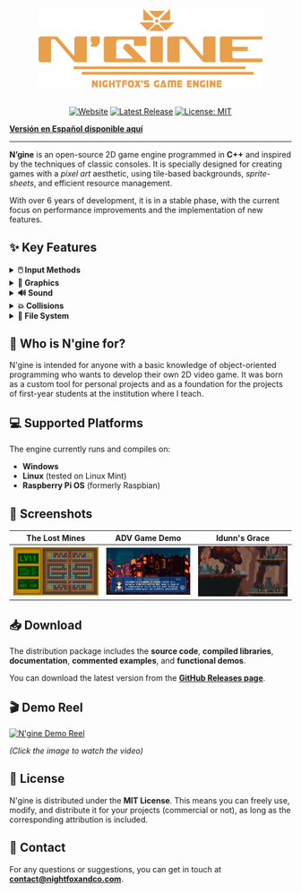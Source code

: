 <div align="center">
    <img src="https://github.com/knightfox75/ngine/blob/master/Media/ngn_logo.png" alt="N'gine Logo" width="400"/>
</div>

</br>

<div align="center">

[![Website](https://img.shields.io/badge/Website-ngine.nightfoxandco.com-9cf?style=for-the-badge&logo=)](https://ngine.nightfoxandco.com/en/ngine_lib_en.html)
[![Latest Release](https://img.shields.io/github/v/release/knightfox_es/ngine?style=for-the-badge&logo=github)](https://github.com/knightfox_es/ngine/releases/latest)
[![License: MIT](https://img.shields.io/badge/License-MIT-yellow.svg?style=for-the-badge)](https://github.com/knightfox75/ngine/blob/main/LICENSE)

</div>

**[Versión en Español disponible aquí](README.md)**

---

**N’gine** is an open-source 2D game engine programmed in **C++** and inspired by the techniques of classic consoles. It is specially designed for creating games with a *pixel art* aesthetic, using tile-based backgrounds, *sprite-sheets*, and efficient resource management.

With over 6 years of development, it is in a stable phase, with the current focus on performance improvements and the implementation of new features.

## ✨ Key Features

<details>
<summary><strong>🖱️ Input Methods</strong></summary>
<ul>
    <li>Keyboard</li>
    <li>Mouse</li>
    <li>Gamepads (X-input standard)</li>
</ul>
</details>

<details>
<summary><strong>🎨 Graphics</strong></summary>
<ul>
    <li>Textures up to 8192×8192 pixels</li>
    <li>Large tile-based backgrounds</li>
    <li>Sprites with and without animation</li>
    <li>2D virtual camera</li>
    <li>Text layers and a canvas for primitives</li>
    <li>Blending modes, masks, and up to 8 simultaneous <i>viewports</i></li>
    <li>Ability to move, rotate, and scale all graphical elements</li>
</ul>
</details>

<details>
<summary><strong>🔊 Sound</strong></summary>
<ul>
    <li>Up to 4 simultaneous music/dialogue streams (OGG format)</li>
    <li>Up to 64 simultaneous sound effects (WAV format recommended)</li>
    <li>5-channel mixer with volume, panning, pitch, and loop control</li>
</ul>
</details>

<details>
<summary><strong>💥 Collisions</strong></summary>
<ul>
    <li>Bounding box detection with multiple colliders per sprite</li>
    <li>Pixel-perfect detection</li>
    <li><i>Raycasting</i> from a point to a sprite</li>
    <li>Collision maps with up to 255 colors</li>
</ul>
</details>

<details>
<summary><strong>📁 File System</strong></summary>
<ul>
    <li>Load resources directly from the file system</li>
    <li>Create resource packages with an encryption option</li>
    <li>Manage up to 127 resource repositories defined in a text file</li>
</ul>
</details>

## 🚀 Who is N'gine for?

N'gine is intended for anyone with a basic knowledge of object-oriented programming who wants to develop their own 2D video game. It was born as a custom tool for personal projects and as a foundation for the projects of first-year students at the institution where I teach.

## 💻 Supported Platforms

The engine currently runs and compiles on:
*   **Windows**
*   **Linux** (tested on Linux Mint)
*   **Raspberry Pi OS** (formerly Raspbian)

## 📸 Screenshots

| The Lost Mines | ADV Game Demo | Idunn's Grace |
|:---:|:---:|:---:|
| ![Screenshot 1](https://github.com/knightfox75/ngine/blob/master/Media/scr01.png) | ![Screenshot 2](https://github.com/knightfox75/ngine/blob/master/Media/scr02.png) | ![Screenshot 3](https://github.com/knightfox75/ngine/blob/master/Media/scr03.png) |

## 📥 Download

The distribution package includes the **source code**, **compiled libraries**, **documentation**, **commented examples**, and **functional demos**.

You can download the latest version from the **[GitHub Releases page](https://github.com/knightfox75/ngine/releases/latest)**.

## 🎬 Demo Reel

[![N'gine Demo Reel](https://img.youtube.com/vi/kIcG9lp1oI0/hqdefault.jpg)](https://www.youtube.com/watch?v=kIcG9lp1oI0)

*(Click the image to watch the video)*

## 📜 License

N'gine is distributed under the **MIT License**. This means you can freely use, modify, and distribute it for your projects (commercial or not), as long as the corresponding attribution is included.

## 📧 Contact

For any questions or suggestions, you can get in touch at **contact@nightfoxandco.com**.
